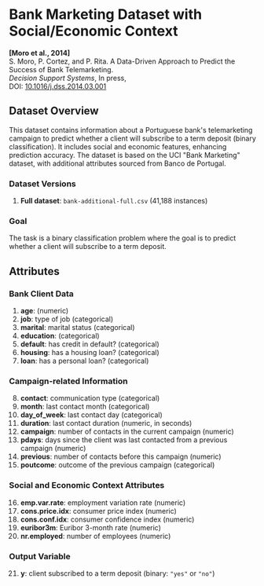 # Bank Marketing Dataset with Social/Economic Context


**[Moro et al., 2014]**  
S. Moro, P. Cortez, and P. Rita. A Data-Driven Approach to Predict the Success of Bank Telemarketing.  
*Decision Support Systems*, In press,  
DOI: [10.1016/j.dss.2014.03.001](http://dx.doi.org/10.1016/j.dss.2014.03.001)

## Dataset Overview

This dataset contains information about a Portuguese bank's telemarketing campaign to predict whether a client will subscribe to a term deposit (binary classification). It includes social and economic features, enhancing prediction accuracy. The dataset is based on the UCI "Bank Marketing" dataset, with additional attributes sourced from Banco de Portugal.

### Dataset Versions
1. **Full dataset**: `bank-additional-full.csv` (41,188 instances)

### Goal
The task is a binary classification problem where the goal is to predict whether a client will subscribe to a term deposit.

## Attributes

### Bank Client Data
1. **age**: (numeric)  
2. **job**: type of job (categorical)  
3. **marital**: marital status (categorical)  
4. **education**: (categorical)  
5. **default**: has credit in default? (categorical)  
6. **housing**: has a housing loan? (categorical)  
7. **loan**: has a personal loan? (categorical)  

### Campaign-related Information
8. **contact**: communication type (categorical)  
9. **month**: last contact month (categorical)  
10. **day_of_week**: last contact day (categorical)  
11. **duration**: last contact duration (numeric, in seconds)  
12. **campaign**: number of contacts in the current campaign (numeric)  
13. **pdays**: days since the client was last contacted from a previous campaign (numeric)  
14. **previous**: number of contacts before this campaign (numeric)  
15. **poutcome**: outcome of the previous campaign (categorical)  

### Social and Economic Context Attributes
16. **emp.var.rate**: employment variation rate (numeric)  
17. **cons.price.idx**: consumer price index (numeric)  
18. **cons.conf.idx**: consumer confidence index (numeric)  
19. **euribor3m**: Euribor 3-month rate (numeric)  
20. **nr.employed**: number of employees (numeric)  

### Output Variable
21. **y**: client subscribed to a term deposit (binary: `"yes"` or `"no"`)
